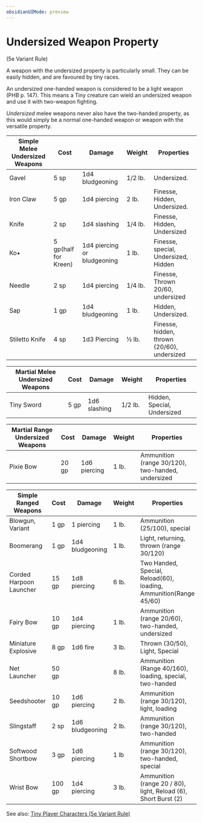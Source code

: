 ```yaml
---
obsidianUIMode: preview
---
```

# Undersized Weapon Property
(5e Variant Rule)

A weapon with the undersized property is particularly small. They can be easily hidden, and are favoured by tiny races.

An undersized one-handed weapon is considered to be a light weapon (PHB p. 147). This means a Tiny creature can wield an undersized weapon and use it with two-weapon fighting.

*Undersized* melee weapons never also have the two-handed property, as this would simply be a normal one-handed weapon or weapon with the versatile property.

| Simple Melee Undersized Weapons | Cost | Damage | Weight | Properties |
|---------------------------------| ---- | ------ |--------|------------|
|Gavel | 5 sp | 1d4 bludgeoning | 1/2 lb. | Undersized.
|Iron Claw | 5 gp | 1d4 piercing | 2 lb. | Finesse, Hidden, Undersized. |
|Knife | 2 sp | 1d4 slashing | 1/4 lb. | Finesse, Hidden, Undersized |
|Ko• | 5 gp(half for Kreen) | 1d4 piercing or bludgeoning | 1 lb. | Finesse, special, Undersized, Hidden |
|Needle | 2 sp | 1d4 piercing | 1/4 lb. | Finesse, Thrown 20/60, undersized |
|Sap | 1 gp | 1d4 bludgeoning | 1 lb. | Hidden, Undersized. |
|Stiletto Knife | 4 sp | 1d3 Piercing | ½ lb. | Finesse, hidden, thrown (20/60), undersized |

| Martial Melee Undersized Weapons | Cost | Damage | Weight | Properties |
|----------------------------------| ---- | ------ |--------|------------|
| Tiny Sword | 5 gp | 1d6 slashing | 1/2 lb. | Hidden, Special, Undersized |

|Martial Range Undersized Weapons | Cost | Damage | Weight | Properties |
|---------------------------------| ---- | ------ |--------|------------|
| Pixie Bow | 20 gp | 1d6 piercing | 1 lb. | Ammunition (range 30/120), two-handed, undersized|


|Simple Ranged Weapons | Cost | Damage | Weight | Properties |
|----------------------| ---- | ------ |--------|------------|
|Blowgun, Variant | 1 gp | 1 piercing | 1 lb. | Ammunition (25/100), special|
|Boomerang | 1 gp | 1d4 bludgeoning | 1 lb. | Light, returning, thrown (range 30/120)|
|Corded Harpoon Launcher | 15 gp | 1d8 piercing | 6 lb. | Two Handed, Special, Reload(60), loading, Ammunition(Range 45/60)|
|Fairy Bow | 10 gp | 1d4 piercing | 1 lb. | Ammunition (range 20/60), two-handed, undersized|
|Miniature Explosive | 8 gp | 1d6 fire | 3 lb. | Thrown (30/50), Light, Special|
|Net Launcher | 50 gp |  | 8 lb. | Ammunition (Range 40/160), loading, special, two-handed|
|Seedshooter | 10 gp | 1d6 piercing | 2 lb. | Ammunition (range 30/120), light, loading|
|Slingstaff | 2 sp | 1d6 bludgeoning | 2 lb. | Ammunition (range 30/120), two-handed|
|Softwood Shortbow | 3 gp | 1d6 piercing | 1 lb | Ammunition (range 30/120), two-handed, special|
|Wrist Bow | 100 gp | 1d4 piercing | 3 lb. | Ammunition (range 20 / 80), light, Reload (6), Short Burst (2)|


See also: [Tiny Player Characters (5e Variant Rule)](https://www.dandwiki.com/wiki/Tiny_Player_Characters_(5e_Variant_Rule))